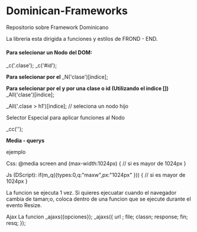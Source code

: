 # Dominican-Frameworks
Repositorio sobre Framework Dominicano

La libreria esta dirigida a funciones y estilos de FROND - END.

<h4> Para selecionar un Nodo del DOM:</h4>

_c('.clase');   _c('#id');


<b>Para selecionar por el <tag> <html> </b>
 _N('clase')[indice]; 

<b>Para selecionar por el <tag> <html> y por una clase o id (Utilizando el indice [])</b>
 _All('clase')[indice];

 _All('.clase > h1')[indice]; // seleciona un nodo hijo


Selector Especial para aplicar funciones al Nodo

_cc('');


<b>Media - querys </b>

ejemplo 

Css:
@media screen and (max-width:1024px)  {  // si es mayor de 1024px  }

Js (DScript):
if(m_q({types:0,q:"maxw",px:"1024px" })) { // si es mayor de 1024px  }

La funcion se ejecuta 1 vez.
Si quieres ejecuatar cuando el navegador cambia de taman;o, coloca dentro de una funcion que se ejecute durante el evento Resize. 

Ajax 
La funcion _ajaxs({opciones}); 
_ajaxs({
url ;
file;
classn;
response;
fin;
resq;
});








